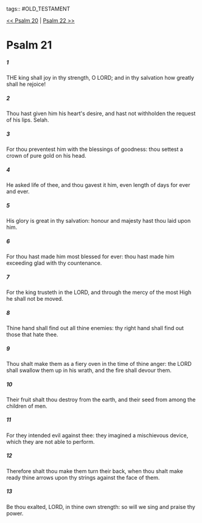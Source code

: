 tags:: #OLD_TESTAMENT

[<< Psalm 20](OLD_TESTAMENT/19_Psalms/Psalm_20.md) | [Psalm 22 >>](OLD_TESTAMENT/19_Psalms/Psalm_22.md)

# Psalm 21

##### 1

THE king shall joy in thy strength, O LORD; and in thy salvation how greatly shall he rejoice!

##### 2

Thou hast given him his heart's desire, and hast not withholden the request of his lips. Selah.

##### 3

For thou preventest him with the blessings of goodness: thou settest a crown of pure gold on his head.

##### 4

He asked life of thee, and thou gavest it him, even length of days for ever and ever.

##### 5

His glory is great in thy salvation: honour and majesty hast thou laid upon him.

##### 6

For thou hast made him most blessed for ever: thou hast made him exceeding glad with thy countenance.

##### 7

For the king trusteth in the LORD, and through the mercy of the most High he shall not be moved.

##### 8

Thine hand shall find out all thine enemies: thy right hand shall find out those that hate thee.

##### 9

Thou shalt make them as a fiery oven in the time of thine anger: the LORD shall swallow them up in his wrath, and the fire shall devour them.

##### 10

Their fruit shalt thou destroy from the earth, and their seed from among the children of men.

##### 11

For they intended evil against thee: they imagined a mischievous device, which they are not able to perform.

##### 12

Therefore shalt thou make them turn their back, when thou shalt make ready thine arrows upon thy strings against the face of them.

##### 13

Be thou exalted, LORD, in thine own strength: so will we sing and praise thy power.
